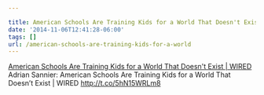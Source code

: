 ```yaml
---

title: American Schools Are Training Kids for a World That Doesn't Exist | WIRED
date: '2014-11-06T12:41:28-06:00'
tags: []
url: /american-schools-are-training-kids-for-a-world
---
```

<a href="http://www.wired.com/2014/10/on-learning-by-doing/">American Schools Are Training Kids for a World That Doesn't Exist | WIRED</a><br/>Adrian Sannier: American Schools Are Training Kids for a World That Doesn&rsquo;t Exist | WIRED <a href="http://t.co/5hN15WRLm8" target="_blank">http://t.co/5hN15WRLm8</a>
